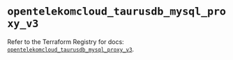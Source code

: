 # `opentelekomcloud_taurusdb_mysql_proxy_v3`

Refer to the Terraform Registry for docs: [`opentelekomcloud_taurusdb_mysql_proxy_v3`](https://registry.terraform.io/providers/opentelekomcloud/opentelekomcloud/1.36.51/docs/resources/taurusdb_mysql_proxy_v3).
